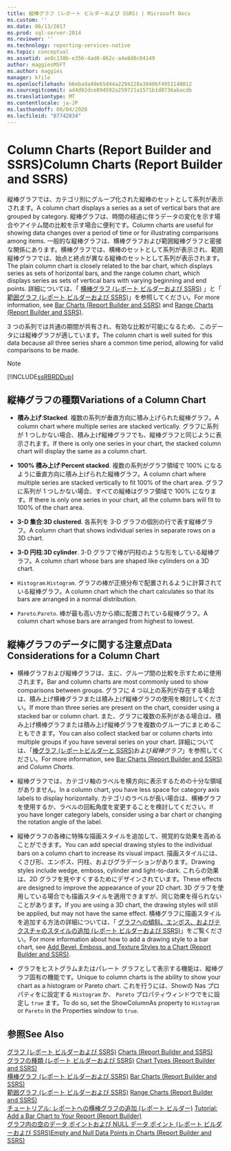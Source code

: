 ```yaml
---
title: 縦棒グラフ (レポート ビルダーおよび SSRS) | Microsoft Docs
ms.custom: ''
ms.date: 06/13/2017
ms.prod: sql-server-2014
ms.reviewer: ''
ms.technology: reporting-services-native
ms.topic: conceptual
ms.assetid: ae8c138b-e356-4ad8-862c-a4a8d0c04149
author: maggiesMSFT
ms.author: maggies
manager: kfile
ms.openlocfilehash: b6ebada49e65d44a2294228a3840bf4951140812
ms.sourcegitcommit: ad4d92dce894592a259721a1571b1d8736abacdb
ms.translationtype: MT
ms.contentlocale: ja-JP
ms.lasthandoff: 08/04/2020
ms.locfileid: "87742834"
---
```

# <a name="column-charts-report-builder-and-ssrs"></a><span data-ttu-id="6e7ac-102">Column Charts (Report Builder and SSRS)</span><span class="sxs-lookup"><span data-stu-id="6e7ac-102">Column Charts (Report Builder and SSRS)</span></span>
  <span data-ttu-id="6e7ac-103">縦棒グラフでは、カテゴリ別にグループ化された縦棒のセットとして系列が表示されます。</span><span class="sxs-lookup"><span data-stu-id="6e7ac-103">A column chart displays a series as a set of vertical bars that are grouped by category.</span></span> <span data-ttu-id="6e7ac-104">縦棒グラフは、時間の経過に伴うデータの変化を示す場合やアイテム間の比較を示す場合に便利です。</span><span class="sxs-lookup"><span data-stu-id="6e7ac-104">Column charts are useful for showing data changes over a period of time or for illustrating comparisons among items.</span></span> <span data-ttu-id="6e7ac-105">一般的な縦棒グラフは、横棒グラフおよび範囲縦棒グラフと密接な関係にあります。横棒グラフでは、横棒のセットとして系列が表示され、範囲縦棒グラフでは、始点と終点が異なる縦棒のセットとして系列が表示されます。</span><span class="sxs-lookup"><span data-stu-id="6e7ac-105">The plain column chart is closely related to the bar chart, which displays series as sets of horizontal bars, and the range column chart, which displays series as sets of vertical bars with varying beginning and end points.</span></span> <span data-ttu-id="6e7ac-106">詳細については、「 [横棒グラフ &#40;レポート ビルダーおよび SSRS&#41;](charts-report-builder-and-ssrs.md) 」と「 [範囲グラフ &#40;レポート ビルダーおよび SSRS&#41;](range-charts-report-builder-and-ssrs.md)」を参照してください。</span><span class="sxs-lookup"><span data-stu-id="6e7ac-106">For more information, see [Bar Charts &#40;Report Builder and SSRS&#41;](charts-report-builder-and-ssrs.md) and [Range Charts &#40;Report Builder and SSRS&#41;](range-charts-report-builder-and-ssrs.md).</span></span>  
  
 <span data-ttu-id="6e7ac-107">3 つの系列では共通の期間が共有され、有効な比較が可能になるため、このデータには縦棒グラフが適しています。</span><span class="sxs-lookup"><span data-stu-id="6e7ac-107">The column chart is well suited for this data because all three series share a common time period, allowing for valid comparisons to be made.</span></span>  
  
> [!NOTE]  
>  [!INCLUDE[ssRBRDDup](../../includes/ssrbrddup-md.md)]  
  
## <a name="variations-of-a-column-chart"></a><span data-ttu-id="6e7ac-108">縦棒グラフの種類</span><span class="sxs-lookup"><span data-stu-id="6e7ac-108">Variations of a Column Chart</span></span>  
  
-   <span data-ttu-id="6e7ac-109">**積み上げ**:</span><span class="sxs-lookup"><span data-stu-id="6e7ac-109">**Stacked**.</span></span> <span data-ttu-id="6e7ac-110">複数の系列が垂直方向に積み上げられた縦棒グラフ。</span><span class="sxs-lookup"><span data-stu-id="6e7ac-110">A column chart where multiple series are stacked vertically.</span></span> <span data-ttu-id="6e7ac-111">グラフに系列が 1 つしかない場合、積み上げ縦棒グラフでも、縦棒グラフと同じように表示されます。</span><span class="sxs-lookup"><span data-stu-id="6e7ac-111">If there is only one series in your chart, the stacked column chart will display the same as a column chart.</span></span>  
  
-   <span data-ttu-id="6e7ac-112">**100% 積み上げ**:</span><span class="sxs-lookup"><span data-stu-id="6e7ac-112">**Percent stacked**.</span></span> <span data-ttu-id="6e7ac-113">複数の系列がグラフ領域で 100% になるように垂直方向に積み上げられた縦棒グラフ。</span><span class="sxs-lookup"><span data-stu-id="6e7ac-113">A column chart where multiple series are stacked vertically to fit 100% of the chart area.</span></span> <span data-ttu-id="6e7ac-114">グラフに系列が 1 つしかない場合、すべての縦棒はグラフ領域で 100% になります。</span><span class="sxs-lookup"><span data-stu-id="6e7ac-114">If there is only one series in your chart, all the column bars will fit to 100% of the chart area.</span></span>  
  
-   <span data-ttu-id="6e7ac-115">**3-D 集合**:</span><span class="sxs-lookup"><span data-stu-id="6e7ac-115">**3D clustered**.</span></span> <span data-ttu-id="6e7ac-116">各系列を 3-D グラフの個別の行で表す縦棒グラフ。</span><span class="sxs-lookup"><span data-stu-id="6e7ac-116">A column chart that shows individual series in separate rows on a 3D chart.</span></span>  
  
-   <span data-ttu-id="6e7ac-117">**3-D 円柱**:</span><span class="sxs-lookup"><span data-stu-id="6e7ac-117">**3D cylinder**.</span></span> <span data-ttu-id="6e7ac-118">3-D グラフで棒が円柱のような形をしている縦棒グラフ。</span><span class="sxs-lookup"><span data-stu-id="6e7ac-118">A column chart whose bars are shaped like cylinders on a 3D chart.</span></span>  
  
-   <span data-ttu-id="6e7ac-119">`Histogram`.</span><span class="sxs-lookup"><span data-stu-id="6e7ac-119">`Histogram`.</span></span> <span data-ttu-id="6e7ac-120">グラフの棒が正規分布で配置されるように計算されている縦棒グラフ。</span><span class="sxs-lookup"><span data-stu-id="6e7ac-120">A column chart which the chart calculates so that its bars are arranged in a normal distribution.</span></span>  
  
-   <span data-ttu-id="6e7ac-121">`Pareto`.</span><span class="sxs-lookup"><span data-stu-id="6e7ac-121">`Pareto`.</span></span> <span data-ttu-id="6e7ac-122">棒が最も高い方から順に配置されている縦棒グラフ。</span><span class="sxs-lookup"><span data-stu-id="6e7ac-122">A column chart whose bars are arranged from highest to lowest.</span></span>  
  
## <a name="data-considerations-for-a-column-chart"></a><span data-ttu-id="6e7ac-123">縦棒グラフのデータに関する注意点</span><span class="sxs-lookup"><span data-stu-id="6e7ac-123">Data Considerations for a Column Chart</span></span>  
  
-   <span data-ttu-id="6e7ac-124">横棒グラフおよび縦棒グラフは、主に、グループ間の比較を示すために使用されます。</span><span class="sxs-lookup"><span data-stu-id="6e7ac-124">Bar and column charts are most commonly used to show comparisons between groups.</span></span> <span data-ttu-id="6e7ac-125">グラフに 4 つ以上の系列が存在する場合は、積み上げ横棒グラフまたは積み上げ縦棒グラフの使用を検討してください。</span><span class="sxs-lookup"><span data-stu-id="6e7ac-125">If more than three series are present on the chart, consider using a stacked bar or column chart.</span></span> <span data-ttu-id="6e7ac-126">また、グラフに複数の系列がある場合は、積み上げ横棒グラフまたは積み上げ縦棒グラフを複数のグループにまとめることもできます。</span><span class="sxs-lookup"><span data-stu-id="6e7ac-126">You can also collect stacked bar or column charts into multiple groups if you have several series on your chart.</span></span> <span data-ttu-id="6e7ac-127">詳細については、「[棒グラフ &#40;レポートビルダーと SSRS&#41;](charts-report-builder-and-ssrs.md)および*縦棒グラフ*」を参照してください。</span><span class="sxs-lookup"><span data-stu-id="6e7ac-127">For more information, see [Bar Charts &#40;Report Builder and SSRS&#41;](charts-report-builder-and-ssrs.md) and *Column Charts*.</span></span>  
  
-   <span data-ttu-id="6e7ac-128">縦棒グラフでは、カテゴリ軸のラベルを横方向に表示するための十分な領域がありません。</span><span class="sxs-lookup"><span data-stu-id="6e7ac-128">In a column chart, you have less space for category axis labels to display horizontally.</span></span> <span data-ttu-id="6e7ac-129">カテゴリのラベルが長い場合は、横棒グラフを使用するか、ラベルの回転角度を変更することを検討してください。</span><span class="sxs-lookup"><span data-stu-id="6e7ac-129">If you have longer category labels, consider using a bar chart or changing the rotation angle of the label.</span></span>  
  
-   <span data-ttu-id="6e7ac-130">縦棒グラフの各棒に特殊な描画スタイルを追加して、視覚的な効果を高めることができます。</span><span class="sxs-lookup"><span data-stu-id="6e7ac-130">You can add special drawing styles to the individual bars on a column chart to increase its visual impact.</span></span> <span data-ttu-id="6e7ac-131">描画スタイルには、くさび形、エンボス、円柱、およびグラデーションがあります。</span><span class="sxs-lookup"><span data-stu-id="6e7ac-131">Drawing styles include wedge, emboss, cylinder and light-to-dark.</span></span> <span data-ttu-id="6e7ac-132">これらの効果は、2D グラフを見やすくするためにデザインされています。</span><span class="sxs-lookup"><span data-stu-id="6e7ac-132">These effects are designed to improve the appearance of your 2D chart.</span></span> <span data-ttu-id="6e7ac-133">3D グラフを使用している場合でも描画スタイルを適用できますが、同じ効果を得られないことがあります。</span><span class="sxs-lookup"><span data-stu-id="6e7ac-133">If you are using a 3D chart, the drawing styles will still be applied, but may not have the same effect.</span></span> <span data-ttu-id="6e7ac-134">横棒グラフに描画スタイルを追加する方法の詳細については、「 [グラフへの傾斜、エンボス、およびテクスチャのスタイルの追加 &#40;レポート ビルダーおよび SSRS&#41;](chart-effects-add-bevel-emboss-or-texture-report-builder.md)」をご覧ください。</span><span class="sxs-lookup"><span data-stu-id="6e7ac-134">For more information about how to add a drawing style to a bar chart, see [Add Bevel, Emboss, and Texture Styles to a Chart &#40;Report Builder and SSRS&#41;](chart-effects-add-bevel-emboss-or-texture-report-builder.md).</span></span>  
  
-   <span data-ttu-id="6e7ac-135">グラフをヒストグラムまたはパレート グラフとして表示する機能は、縦棒グラフ固有の機能です。</span><span class="sxs-lookup"><span data-stu-id="6e7ac-135">Unique to column charts is the ability to show your chart as a histogram or Pareto chart.</span></span> <span data-ttu-id="6e7ac-136">これを行うには、Showの Nas プロパティをに設定する `Histogram` か、 `Pareto` プロパティウィンドウでをに設定し `true` ます。</span><span class="sxs-lookup"><span data-stu-id="6e7ac-136">To do so, set the ShowColumnAs property to `Histogram` or `Pareto` in the Properties window to `true`.</span></span>  
  
## <a name="see-also"></a><span data-ttu-id="6e7ac-137">参照</span><span class="sxs-lookup"><span data-stu-id="6e7ac-137">See Also</span></span>  
 <span data-ttu-id="6e7ac-138">[グラフ &#40;レポート ビルダーおよび SSRS&#41;](charts-report-builder-and-ssrs.md) </span><span class="sxs-lookup"><span data-stu-id="6e7ac-138">[Charts &#40;Report Builder and SSRS&#41;](charts-report-builder-and-ssrs.md) </span></span>  
 <span data-ttu-id="6e7ac-139">[グラフの種類 &#40;レポート ビルダーおよび SSRS&#41;](chart-types-report-builder-and-ssrs.md) </span><span class="sxs-lookup"><span data-stu-id="6e7ac-139">[Chart Types &#40;Report Builder and SSRS&#41;](chart-types-report-builder-and-ssrs.md) </span></span>  
 <span data-ttu-id="6e7ac-140">[横棒グラフ (レポート ビルダーおよび SSRS)](charts-report-builder-and-ssrs.md) </span><span class="sxs-lookup"><span data-stu-id="6e7ac-140">[Bar Charts &#40;Report Builder and SSRS&#41;](charts-report-builder-and-ssrs.md) </span></span>  
 <span data-ttu-id="6e7ac-141">[範囲グラフ &#40;レポート ビルダーおよび SSRS&#41;](range-charts-report-builder-and-ssrs.md) </span><span class="sxs-lookup"><span data-stu-id="6e7ac-141">[Range Charts &#40;Report Builder and SSRS&#41;](range-charts-report-builder-and-ssrs.md) </span></span>  
 <span data-ttu-id="6e7ac-142">[チュートリアル: レポートへの横棒グラフの追加 &#40;レポート ビルダー&#41;](../tutorial-add-a-bar-chart-to-your-report-report-builder.md) </span><span class="sxs-lookup"><span data-stu-id="6e7ac-142">[Tutorial: Add a Bar Chart to Your Report &#40;Report Builder&#41;](../tutorial-add-a-bar-chart-to-your-report-report-builder.md) </span></span>  
 [<span data-ttu-id="6e7ac-143">グラフ内の空のデータ ポイントおよび NULL データ ポイント (レポート ビルダーおよび SSRS)</span><span class="sxs-lookup"><span data-stu-id="6e7ac-143">Empty and Null Data Points in Charts &#40;Report Builder and SSRS&#41;</span></span>](empty-and-null-data-points-in-charts-report-builder-and-ssrs.md)  
  
  
